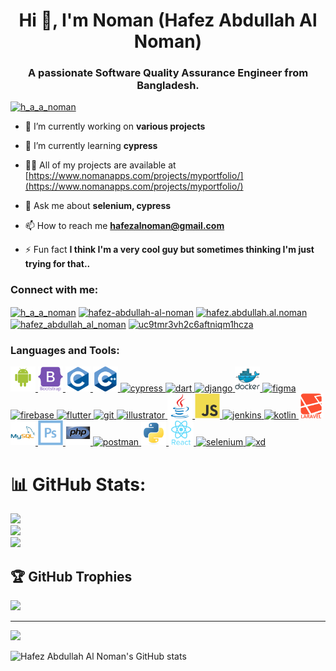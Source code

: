 <h1 align="center">Hi 👋, I'm Noman (Hafez Abdullah Al Noman)</h1>
<h3 align="center">A passionate Software Quality Assurance Engineer from Bangladesh.</h3>
<!---
<p align="left"> <img src="https://komarev.com/ghpvc/?username=noman2016&label=Profile%20views&color=0e75b6&style=flat" alt="noman2016" /> </p>

<p align="left"> <a href="https://github.com/ryo-ma/github-profile-trophy"><img src="https://github-profile-trophy.vercel.app/?username=noman2016" alt="noman2016" /></a> </p>
--->
<p align="left"> <a href="https://twitter.com/h_a_a_noman" target="blank"><img src="https://img.shields.io/twitter/follow/h_a_a_noman?logo=twitter&style=for-the-badge" alt="h_a_a_noman" /></a> </p>

- 🔭 I’m currently working on **various projects**

- 🌱 I’m currently learning **cypress**
<!---
- 👯 I’m looking to collaborate on **[coming soon]**

- 🤝 I’m looking for help with **[coming soon]**
--->
- 👨‍💻 All of my projects are available at [https://www.nomanapps.com/projects/myportfolio/](https://www.nomanapps.com/projects/myportfolio/)

- 💬 Ask me about **selenium, cypress**

- 📫 How to reach me **hafezalnoman@gmail.com**

- ⚡ Fun fact **I think I'm a very cool guy but sometimes thinking I'm just trying for that..**

<h3 align="left">Connect with me:</h3>
<p align="left">
<a href="https://twitter.com/h_a_a_noman" target="blank"><img align="center" src="https://raw.githubusercontent.com/rahuldkjain/github-profile-readme-generator/master/src/images/icons/Social/twitter.svg" alt="h_a_a_noman" height="30" width="40" /></a>
<a href="https://linkedin.com/in/hafez-abdullah-al-noman" target="blank"><img align="center" src="https://raw.githubusercontent.com/rahuldkjain/github-profile-readme-generator/master/src/images/icons/Social/linked-in-alt.svg" alt="hafez-abdullah-al-noman" height="30" width="40" /></a>
<a href="https://fb.com/hafez.abdullah.al.noman" target="blank"><img align="center" src="https://raw.githubusercontent.com/rahuldkjain/github-profile-readme-generator/master/src/images/icons/Social/facebook.svg" alt="hafez.abdullah.al.noman" height="30" width="40" /></a>
<a href="https://instagram.com/hafez_abdullah_al_noman" target="blank"><img align="center" src="https://raw.githubusercontent.com/rahuldkjain/github-profile-readme-generator/master/src/images/icons/Social/instagram.svg" alt="hafez_abdullah_al_noman" height="30" width="40" /></a>
<a href="https://www.youtube.com/channel/UC9tmR3vH2c6aftniQm1HczA" target="blank"><img align="center" src="https://raw.githubusercontent.com/rahuldkjain/github-profile-readme-generator/master/src/images/icons/Social/youtube.svg" alt="uc9tmr3vh2c6aftniqm1hcza" height="30" width="40" /></a>
</p>

<h3 align="left">Languages and Tools:</h3>
<p align="left"> <a href="https://developer.android.com" target="_blank" rel="noreferrer"> <img src="https://raw.githubusercontent.com/devicons/devicon/master/icons/android/android-original-wordmark.svg" alt="android" width="40" height="40"/> </a> <a href="https://getbootstrap.com" target="_blank" rel="noreferrer"> <img src="https://raw.githubusercontent.com/devicons/devicon/master/icons/bootstrap/bootstrap-plain-wordmark.svg" alt="bootstrap" width="40" height="40"/> </a> <a href="https://www.cprogramming.com/" target="_blank" rel="noreferrer"> <img src="https://raw.githubusercontent.com/devicons/devicon/master/icons/c/c-original.svg" alt="c" width="40" height="40"/> </a> <a href="https://www.w3schools.com/cpp/" target="_blank" rel="noreferrer"> <img src="https://raw.githubusercontent.com/devicons/devicon/master/icons/cplusplus/cplusplus-original.svg" alt="cplusplus" width="40" height="40"/> </a> <a href="https://www.cypress.io" target="_blank" rel="noreferrer"> <img src="https://raw.githubusercontent.com/simple-icons/simple-icons/6e46ec1fc23b60c8fd0d2f2ff46db82e16dbd75f/icons/cypress.svg" alt="cypress" width="40" height="40"/> </a> <a href="https://dart.dev" target="_blank" rel="noreferrer"> <img src="https://www.vectorlogo.zone/logos/dartlang/dartlang-icon.svg" alt="dart" width="40" height="40"/> </a> <a href="https://www.djangoproject.com/" target="_blank" rel="noreferrer"> <img src="https://cdn.worldvectorlogo.com/logos/django.svg" alt="django" width="40" height="40"/> </a> <a href="https://www.docker.com/" target="_blank" rel="noreferrer"> <img src="https://raw.githubusercontent.com/devicons/devicon/master/icons/docker/docker-original-wordmark.svg" alt="docker" width="40" height="40"/> </a> <a href="https://www.figma.com/" target="_blank" rel="noreferrer"> <img src="https://www.vectorlogo.zone/logos/figma/figma-icon.svg" alt="figma" width="40" height="40"/> </a> <a href="https://firebase.google.com/" target="_blank" rel="noreferrer"> <img src="https://www.vectorlogo.zone/logos/firebase/firebase-icon.svg" alt="firebase" width="40" height="40"/> </a> <a href="https://flutter.dev" target="_blank" rel="noreferrer"> <img src="https://www.vectorlogo.zone/logos/flutterio/flutterio-icon.svg" alt="flutter" width="40" height="40"/> </a> <a href="https://git-scm.com/" target="_blank" rel="noreferrer"> <img src="https://www.vectorlogo.zone/logos/git-scm/git-scm-icon.svg" alt="git" width="40" height="40"/> </a> <a href="https://www.adobe.com/in/products/illustrator.html" target="_blank" rel="noreferrer"> <img src="https://www.vectorlogo.zone/logos/adobe_illustrator/adobe_illustrator-icon.svg" alt="illustrator" width="40" height="40"/> </a> <a href="https://www.java.com" target="_blank" rel="noreferrer"> <img src="https://raw.githubusercontent.com/devicons/devicon/master/icons/java/java-original.svg" alt="java" width="40" height="40"/> </a> <a href="https://developer.mozilla.org/en-US/docs/Web/JavaScript" target="_blank" rel="noreferrer"> <img src="https://raw.githubusercontent.com/devicons/devicon/master/icons/javascript/javascript-original.svg" alt="javascript" width="40" height="40"/> </a> <a href="https://www.jenkins.io" target="_blank" rel="noreferrer"> <img src="https://www.vectorlogo.zone/logos/jenkins/jenkins-icon.svg" alt="jenkins" width="40" height="40"/> </a> <a href="https://kotlinlang.org" target="_blank" rel="noreferrer"> <img src="https://www.vectorlogo.zone/logos/kotlinlang/kotlinlang-icon.svg" alt="kotlin" width="40" height="40"/> </a> <a href="https://laravel.com/" target="_blank" rel="noreferrer"> <img src="https://raw.githubusercontent.com/devicons/devicon/master/icons/laravel/laravel-plain-wordmark.svg" alt="laravel" width="40" height="40"/> </a> <a href="https://www.mysql.com/" target="_blank" rel="noreferrer"> <img src="https://raw.githubusercontent.com/devicons/devicon/master/icons/mysql/mysql-original-wordmark.svg" alt="mysql" width="40" height="40"/> </a> <a href="https://www.photoshop.com/en" target="_blank" rel="noreferrer"> <img src="https://raw.githubusercontent.com/devicons/devicon/master/icons/photoshop/photoshop-line.svg" alt="photoshop" width="40" height="40"/> </a> <a href="https://www.php.net" target="_blank" rel="noreferrer"> <img src="https://raw.githubusercontent.com/devicons/devicon/master/icons/php/php-original.svg" alt="php" width="40" height="40"/> </a> <a href="https://postman.com" target="_blank" rel="noreferrer"> <img src="https://www.vectorlogo.zone/logos/getpostman/getpostman-icon.svg" alt="postman" width="40" height="40"/> </a> <a href="https://www.python.org" target="_blank" rel="noreferrer"> <img src="https://raw.githubusercontent.com/devicons/devicon/master/icons/python/python-original.svg" alt="python" width="40" height="40"/> </a> <a href="https://reactjs.org/" target="_blank" rel="noreferrer"> <img src="https://raw.githubusercontent.com/devicons/devicon/master/icons/react/react-original-wordmark.svg" alt="react" width="40" height="40"/> </a> <a href="https://www.selenium.dev" target="_blank" rel="noreferrer"> <img src="https://raw.githubusercontent.com/detain/svg-logos/780f25886640cef088af994181646db2f6b1a3f8/svg/selenium-logo.svg" alt="selenium" width="40" height="40"/> </a> <a href="https://www.adobe.com/products/xd.html" target="_blank" rel="noreferrer"> <img src="https://cdn.worldvectorlogo.com/logos/adobe-xd.svg" alt="xd" width="40" height="40"/> </a> </p>

<!---

<p><img align="left" src="https://github-readme-stats.vercel.app/api/top-langs?username=noman2016&show_icons=true&locale=en&layout=compact" alt="noman2016" /></p>

<p>&nbsp;<img align="center" src="https://github-readme-stats.vercel.app/api?username=noman2016&show_icons=true&locale=en" alt="noman2016" /></p>

<p><img align="center" src="https://github-readme-streak-stats.herokuapp.com/?user=noman2016&" alt="noman2016" /></p>

--->

# 📊 GitHub Stats:
![](https://github-readme-stats.vercel.app/api?username=noman2016&theme=dark&hide_border=false&include_all_commits=false&count_private=false)<br/>
![](https://github-readme-streak-stats.herokuapp.com/?user=noman2016&theme=dark&hide_border=false)<br/>
![](https://github-readme-stats.vercel.app/api/top-langs/?username=noman2016&theme=dark&hide_border=false&include_all_commits=false&count_private=false&layout=compact)

## 🏆 GitHub Trophies
![](https://github-profile-trophy.vercel.app/?username=noman2016&theme=radical&no-frame=false&no-bg=true&margin-w=4)

---
[![](https://visitcount.itsvg.in/api?id=noman2016&icon=0&color=0)](https://visitcount.itsvg.in)


<!---
noman2016/noman2016 is a ✨ special ✨ repository because its `README.md` (this file) appears on your GitHub profile.
You can click the Preview link to take a look at your changes.
--->
![Hafez Abdullah Al Noman's GitHub stats](https://github-readme-stats.vercel.app/api?username=noman2016&show_icons=true&theme=merko)
